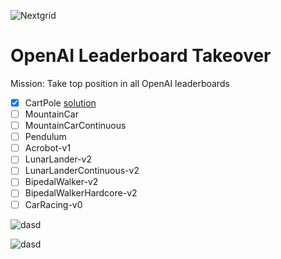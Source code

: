 ![Nextgrid](https://storage.googleapis.com/nextgrid_github_repo_visuals/Github%20Graphics%20/big-banner.jpg)

# OpenAI Leaderboard Takeover

Mission: Take top position in all OpenAI leaderboards

- [x] CartPole [solution](https://github.com/nextgrid/deep-learning-labs-openAI/tree/main/cartpole)
- [ ] MountainCar
- [ ] MountainCarContinuous
- [ ] Pendulum
- [ ] Acrobot-v1
- [ ] LunarLander-v2
- [ ] LunarLanderContinuous-v2
- [ ] BipedalWalker-v2
- [ ] BipedalWalkerHardcore-v2
- [ ] CarRacing-v0

![dasd](https://storage.googleapis.com/nextgrid_github_repo_visuals/Github%20Graphics%20/small-banner.jpg)

![dasd](https://storage.googleapis.com/nextgrid_github_repo_visuals/Github%20Graphics%20/partner-banner.jpg)

